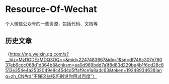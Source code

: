 # Resource-Of-Wechat
个人微信公众号的一些资源，包括代码、文档等

## 历史文章
（https://mp.weixin.qq.com/s?__biz=MzI1ODEzMDQ3OQ==&mid=2247483867&idx=1&sn=df746c307e76037eb6cdc068d1d364b8&chksm=ea0d969bdd7a1f8d83d229be4b1f6cd28c8513e354e4a2532049e8c45d4d5ffaf9ce1a8adc63&token=1924893463&lang=zh_CN#rd“不懂这些技巧别说你用过百度”）

